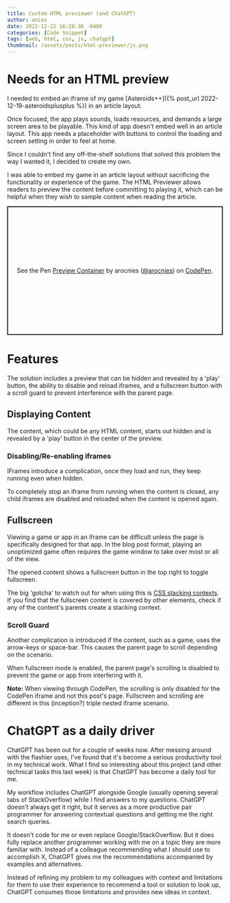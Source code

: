 ```yaml
---
title: Custom HTML previewer (and ChatGPT)
author: anies
date: 2022-12-22 16:28:36 -0400
categories: [Code Snippet]
tags: [web, html, css, js, chatgpt]
thumbnail: /assets/posts/html-previewer/js.png
---
```

# Needs for an HTML preview

I needed to embed an iframe of my game [Asteroids++]({% post_url 2022-12-19-asteroidsplusplus %}) in an article layout.

Once focused, the app plays sounds, loads resources, and demands a large screen area to be playable.
This kind of app doesn't embed well in an article layout.
This app needs a placeholder with buttons to control the loading and screen setting in order to feel at home.

Since I couldn't find any off-the-shelf solutions that solved this problem the way I wanted it, I decided to create my own.

I was able to embed my game in an article layout without sacrificing the functionality or experience of the game. The HTML Previewer allows readers to preview the content before committing to playing it, which can be helpful when they wish to sample content when reading the article.

<p class="codepen" data-height="350" data-default-tab="result" data-slug-hash="QWBbGob" data-editable="true" data-user="arocnies" style="height: 300px; box-sizing: border-box; display: flex; align-items: center; justify-content: center; border: 2px solid; margin: 1em 0; padding: 1em;">
  <span>See the Pen <a href="https://codepen.io/arocnies/pen/QWBbGob">
  Preview Container</a> by arocnies (<a href="https://codepen.io/arocnies">@arocnies</a>)
  on <a href="https://codepen.io">CodePen</a>.</span>
</p>
<script async src="https://cpwebassets.codepen.io/assets/embed/ei.js"></script>

# Features

The solution includes a preview that can be hidden and revealed by a 'play' button, the ability to disable and reload iframes, and a fullscreen button with a scroll guard to prevent interference with the parent page.

## Displaying Content

The content, which could be any HTML content, starts out hidden and is revealed by a 'play' button in the center of the preview.

### Disabling/Re-enabling iframes

IFrames introduce a complication, once they load and run, they keep running even when hidden.

To completely stop an iframe from running when the content is closed, any child iframes are disabled and reloaded when the content is opened again.

## Fullscreen

Viewing a game or app in an iframe can be difficult unless the page is specifically designed for that app.
In the blog post format, playing an unoptimized game often requires the game window to take over most or all of the view.

The opened content shows a fullscreen button in the top right to toggle fullscreen.

The big 'gotcha' to watch out for when using this is [CSS stacking contexts](https://www.joshwcomeau.com/css/stacking-contexts/).
If you find that the fullscreen content is covered by other elements, check if any of the content's parents create a stacking context.

### Scroll Guard

Another complication is introduced if the content, such as a game, uses the arrow-keys or space-bar. This causes the parent page to scroll depending on the scenario.

When fullscreen mode is enabled, the parent page's scrolling is disabled to prevent the game or app from interfering with it.

**Note:** When viewing through CodePen, the scrolling is only disabled for the CodePen iframe and not this post's page. Fullscreen and scrolling are different in this (inception?) triple nested iframe scenario.

# ChatGPT as a daily driver

ChatGPT has been out for a couple of weeks now.
After messing around with the flashier uses, I've found that it's become a serious productivity tool in my technical work. What I find so interesting about this project (and other technical tasks this last week) is that ChatGPT has become a daily tool for me.

My workflow includes ChatGPT alongside Google (usually opening several tabs of StackOverflow) while I find answers to my questions. ChatGPT doesn't always get it right, but it serves as a more productive pair programmer for answering contextual questions and getting me the right search queries.

It doesn't code for me or even replace Google/StackOverflow. But it does fully replace another programmer working with me on a topic they are more familiar with. Instead of a colleague recommending what I should use to accomplish X, ChatGPT gives me the recommendations accompanied by examples and alternatives.

Instead of refining my problem to my colleagues with context and limitations for them to use their experience to recommend a tool or solution to look up, ChatGPT consumes those limitations and provides new ideas in context.
